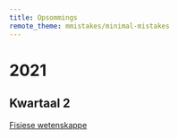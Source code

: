 ```yaml
---
title: Opsommings
remote_theme: mmistakes/minimal-mistakes
---
```

# 2021
## Kwartaal 2
[Fisiese wetenskappe](2021/kw2/fw/index.md)
